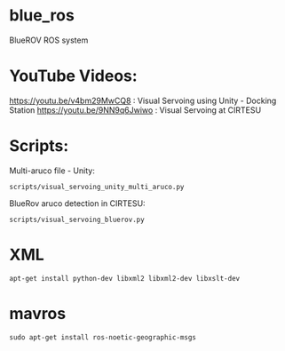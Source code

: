 # blue_ros
 BlueROV ROS system


# YouTube Videos:
https://youtu.be/v4bm29MwCQ8 : Visual Servoing using Unity -  Docking Station
https://youtu.be/9NN9q6Jwiwo : Visual Servoing at CIRTESU


# Scripts:

Multi-aruco file - Unity:
```
scripts/visual_servoing_unity_multi_aruco.py
```

BlueRov aruco detection in CIRTESU:
```
scripts/visual_servoing_bluerov.py
```



# XML
```
apt-get install python-dev libxml2 libxml2-dev libxslt-dev
```

# mavros
```
sudo apt-get install ros-noetic-geographic-msgs
```
